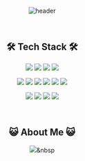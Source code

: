 <div align="center">
  
![header](https://capsule-render.vercel.app/api?type=cylinder&color=0:EEFF00,100:a82da8&text=seank021-nl-&fontSize=50&animation=blinking&&desc=Sean%20Kim,%20SNU&fontAlignY=45&descAlignY=75)

<br>

## 🛠 Tech Stack 🛠

<img src="https://img.shields.io/badge/React-61DAFB?style=flat&logo=React&logoColor=white"/></a>
<img src="https://img.shields.io/badge/Tailwind CSS-06B6D4?style=flat&logo=tailwindcss&logoColor=white"/></a>
<img src="https://img.shields.io/badge/Android Studio-3DDC84?style=flat&logo=androidstudio&logoColor=white"/></a>
<img src="https://img.shields.io/badge/Figma-F24E1E?style=flat&logo=figma&logoColor=white"/></a>

<img src="https://img.shields.io/badge/Python-3776AB?style=flat&logo=Python&logoColor=white"/></a>
<img src="https://img.shields.io/badge/Java-white?style=flat&logo=java&logoColor=white"/></a>
<img src="https://img.shields.io/badge/C-A8B9CC?style=flat&logo=c&logoColor=white"/></a>
<img src="https://img.shields.io/badge/HTML-E34F26?style=flat&logo=html5&logoColor=white"/></a>
<img src="https://img.shields.io/badge/CSS-1572B6?style=flat&logo=css3&logoColor=white"/></a>
<img src="https://img.shields.io/badge/JavaScript-F7DF1E?style=flat&logo=javascript&logoColor=white"/></a>

<img src="https://img.shields.io/badge/GitHub-181717?style=flat&logo=github&logoColor=white"/></a>
<img src="https://img.shields.io/badge/Git-F05032?style=flat&logo=git&logoColor=white"/></a>
<img src="https://img.shields.io/badge/Slack-4A154B?style=flat&logo=slack&logoColor=white"/></a>
<img src="https://img.shields.io/badge/Discord-5865F2?style=flat&logo=discord&logoColor=white"/></a>


<br>

## 😺 About Me 😺
<a href="instagram.com/soy_seansauce"><img src="https://img.shields.io/badge/Instagram-E4405F?style=flat&logo=instagram&logoColor=white&link=instagram.com/soy_seansauce"/></a>&nbsp


</div>





<!--
**seank021/seank021** is a ✨ _special_ ✨ repository because its `README.md` (this file) appears on your GitHub profile.

Here are some ideas to get you started:

- 🔭 I’m currently working on ...
- 🌱 I’m currently learning ...
- 👯 I’m looking to collaborate on ...
- 🤔 I’m looking for help with ...
- 💬 Ask me about ...
- 📫 How to reach me: ...
- 😄 Pronouns: ...
- ⚡ Fun fact: ...
-->
